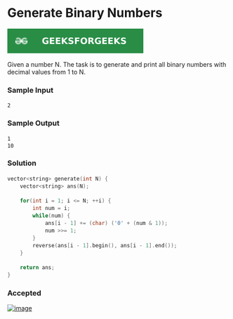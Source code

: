 # Generate Binary Numbers

[![Problem Link](../assets/gfg.svg)](https://practice.geeksforgeeks.org/problems/generate-binary-numbers-1587115620/1/#)

Given a number N. The task is to generate and print all binary numbers with decimal values from 1 to N.

### Sample Input
```
2
```
### Sample Output
```
1
10
```

### Solution
```cpp
vector<string> generate(int N) {
    vector<string> ans(N);

	for(int i = 1; i <= N; ++i) {
	    int num = i;
	    while(num) {
	        ans[i - 1] += (char) ('0' + (num & 1));
	        num >>= 1;
	    }
	    reverse(ans[i - 1].begin(), ans[i - 1].end());
	}

	return ans;
}
```

### Accepted
[![image](https://user-images.githubusercontent.com/44930179/149350805-bad92a4c-0a71-484a-a615-be810001d68d.png)](https://practice.geeksforgeeks.org/viewSol.php?subId=e42367210e9eabd08f63daa13922d5a5&pid=701347&user=jhasuraj)
